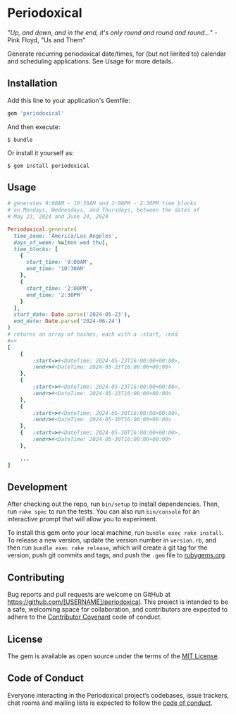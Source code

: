 # Periodoxical

_"Up, and down, and in the end, it's only round and round and round..._" - Pink Floyd, "Us and Them"

Generate recurring periodoxical date/times, for (but not limited to) calendar and scheduling applications. See Usage for more details.

## Installation

Add this line to your application's Gemfile:

```ruby
gem 'periodoxical'
```

And then execute:

    $ bundle

Or install it yourself as:

    $ gem install periodoxical

## Usage

```rb
# generates 9:00AM - 10:30AM and 2:00PM - 2:30PM time blocks
# on Mondays, Wednesdays, and Thursdays, between the dates of
# May 23, 2024 and June 24, 2024

Periodoxical.generate(
  time_zone: 'America/Los_Angeles',
  days_of_week: %w[mon wed thu],
  time_blocks: [
    {
      start_time: '9:00AM',
      end_time: '10:30AM'
    },
    {
      start_time: '2:00PM',
      end_time: '2:30PM'
    }
  ],
  start_date: Date.parse('2024-05-23'),
  end_date: Date.parse('2024-06-24')
)
# returns an array of hashes, each with a :start, :end
#=> 
[
    {
        :start=>#<DateTime: 2024-05-23T16:00:00+00:00>,
        :end=>#<DateTime: 2024-05-23T16:00:00+00:00>
    },
    {
        :start=>#<DateTime: 2024-05-23T16:00:00+00:00>,
        :end=>#<DateTime: 2024-05-23T16:00:00+00:00>
    },
    {
        :start=>#<DateTime: 2024-05-30T16:00:00+00:00>,
        :end=>#<DateTime: 2024-05-30T16:00:00+00:00>
    },
    {   :start=>#<DateTime: 2024-05-30T16:00:00+00:00>,
        :end=>#<DateTime: 2024-05-30T16:00:00+00:00>
    },

    ...
]
```

## Development

After checking out the repo, run `bin/setup` to install dependencies. Then, run `rake spec` to run the tests. You can also run `bin/console` for an interactive prompt that will allow you to experiment.

To install this gem onto your local machine, run `bundle exec rake install`. To release a new version, update the version number in `version.rb`, and then run `bundle exec rake release`, which will create a git tag for the version, push git commits and tags, and push the `.gem` file to [rubygems.org](https://rubygems.org).

## Contributing

Bug reports and pull requests are welcome on GitHub at https://github.com/[USERNAME]/periodoxical. This project is intended to be a safe, welcoming space for collaboration, and contributors are expected to adhere to the [Contributor Covenant](http://contributor-covenant.org) code of conduct.

## License

The gem is available as open source under the terms of the [MIT License](https://opensource.org/licenses/MIT).

## Code of Conduct

Everyone interacting in the Periodoxical project’s codebases, issue trackers, chat rooms and mailing lists is expected to follow the [code of conduct](https://github.com/[USERNAME]/periodoxical/blob/master/CODE_OF_CONDUCT.md).
